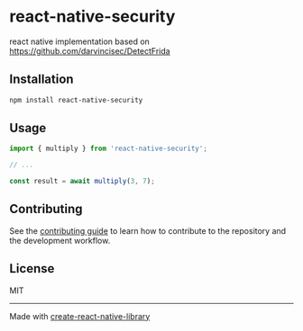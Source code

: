 # react-native-security

react native implementation based on https://github.com/darvincisec/DetectFrida

## Installation

```sh
npm install react-native-security
```

## Usage

```js
import { multiply } from 'react-native-security';

// ...

const result = await multiply(3, 7);
```

## Contributing

See the [contributing guide](CONTRIBUTING.md) to learn how to contribute to the repository and the development workflow.

## License

MIT

---

Made with [create-react-native-library](https://github.com/callstack/react-native-builder-bob)
